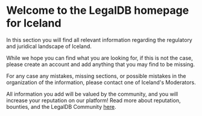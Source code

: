 <!-- TITLE: Iceland -->
<!-- SUBTITLE: Welcome to the legalDB home of Iceland -->

# Welcome to the LegalDB homepage for Iceland

In this section you will find all relevant information regarding the regulatory and juridical landscape of Iceland.

While we hope you can find what you are looking for, if this is not the case, please create an account and add anything that you may find to be missing.

For any case any mistakes, missing sections, or possible mistakes in the organization of the information, please contact one of Iceland's Moderators.

All information you add will be valued by the community, and you will increase your reputation on our platform! Read more about reputation, bounties, and the LegalDB Community [here](http://legaldb.herokuapp.com/legaldb/community).
